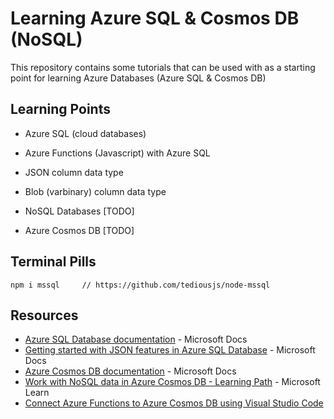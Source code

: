 # Learning Azure SQL & Cosmos DB (NoSQL)
This repository contains some tutorials that can be used with as a starting point for learning Azure Databases (Azure SQL & Cosmos DB)

## Learning Points
* Azure SQL (cloud databases)
* Azure Functions (Javascript) with Azure SQL
* JSON column data type
* Blob (varbinary) column data type

* NoSQL Databases [TODO]
* Azure Cosmos DB [TODO]

## Terminal Pills
    npm i mssql     // https://github.com/tediousjs/node-mssql


## Resources

* [Azure SQL Database documentation](https://docs.microsoft.com/en-us/azure/azure-sql/database/) - Microsoft Docs
* [Getting started with JSON features in Azure SQL Database](https://docs.microsoft.com/en-us/azure/azure-sql/database/json-features) - Microsoft Docs
* [Azure Cosmos DB documentation](https://docs.microsoft.com/en-us/azure/cosmos-db/) - Microsoft Docs
* [Work with NoSQL data in Azure Cosmos DB - Learning Path](https://docs.microsoft.com/en-us/learn/paths/work-with-nosql-data-in-azure-cosmos-db/) - Microsoft Learn
* [Connect Azure Functions to Azure Cosmos DB using Visual Studio Code](https://docs.microsoft.com/en-us/azure/azure-functions/functions-add-output-binding-cosmos-db-vs-code?tabs=in-process&pivots=programming-language-javascript)
